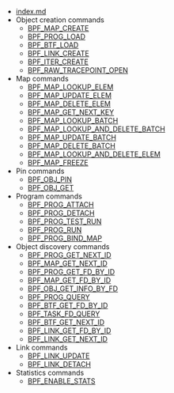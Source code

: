 * [index.md](index.md)
* Object creation commands
  * [BPF_MAP_CREATE](BPF_MAP_CREATE.md)
  * [BPF_PROG_LOAD](BPF_PROG_LOAD.md)
  * [BPF_BTF_LOAD](BPF_BTF_LOAD.md)
  * [BPF_LINK_CREATE](BPF_LINK_CREATE.md)
  * [BPF_ITER_CREATE](BPF_ITER_CREATE.md)
  * [BPF_RAW_TRACEPOINT_OPEN](BPF_RAW_TRACEPOINT_OPEN.md)
* Map commands
  * [BPF_MAP_LOOKUP_ELEM](BPF_MAP_LOOKUP_ELEM.md)
  * [BPF_MAP_UPDATE_ELEM](BPF_MAP_UPDATE_ELEM.md)
  * [BPF_MAP_DELETE_ELEM](BPF_MAP_DELETE_ELEM.md)
  * [BPF_MAP_GET_NEXT_KEY](BPF_MAP_GET_NEXT_KEY.md)
  * [BPF_MAP_LOOKUP_BATCH](BPF_MAP_LOOKUP_BATCH.md)
  * [BPF_MAP_LOOKUP_AND_DELETE_BATCH](BPF_MAP_LOOKUP_AND_DELETE_BATCH.md)
  * [BPF_MAP_UPDATE_BATCH](BPF_MAP_UPDATE_BATCH.md)
  * [BPF_MAP_DELETE_BATCH](BPF_MAP_DELETE_BATCH.md)
  * [BPF_MAP_LOOKUP_AND_DELETE_ELEM](BPF_MAP_LOOKUP_AND_DELETE_ELEM.md)
  * [BPF_MAP_FREEZE](BPF_MAP_FREEZE.md)
* Pin commands
  * [BPF_OBJ_PIN](BPF_OBJ_PIN.md)
  * [BPF_OBJ_GET](BPF_OBJ_GET.md)
* Program commands
  * [BPF_PROG_ATTACH](BPF_PROG_ATTACH.md)
  * [BPF_PROG_DETACH](BPF_PROG_DETACH.md)
  * [BPF_PROG_TEST_RUN](BPF_PROG_TEST_RUN.md)
  * [BPF_PROG_RUN](BPF_PROG_TEST_RUN.md)
  * [BPF_PROG_BIND_MAP](BPF_PROG_BIND_MAP.md)
* Object discovery commands
  * [BPF_PROG_GET_NEXT_ID](BPF_PROG_GET_NEXT_ID.md)
  * [BPF_MAP_GET_NEXT_ID](BPF_MAP_GET_NEXT_ID.md)
  * [BPF_PROG_GET_FD_BY_ID](BPF_PROG_GET_FD_BY_ID.md)
  * [BPF_MAP_GET_FD_BY_ID](BPF_MAP_GET_FD_BY_ID.md)
  * [BPF_OBJ_GET_INFO_BY_FD](BPF_OBJ_GET_INFO_BY_FD.md)
  * [BPF_PROG_QUERY](BPF_PROG_QUERY.md)
  * [BPF_BTF_GET_FD_BY_ID](BPF_BTF_GET_FD_BY_ID.md)
  * [BPF_TASK_FD_QUERY](BPF_TASK_FD_QUERY.md)
  * [BPF_BTF_GET_NEXT_ID](BPF_BTF_GET_NEXT_ID.md)
  * [BPF_LINK_GET_FD_BY_ID](BPF_LINK_GET_FD_BY_ID.md)
  * [BPF_LINK_GET_NEXT_ID](BPF_LINK_GET_NEXT_ID.md)
* Link commands
  * [BPF_LINK_UPDATE](BPF_LINK_UPDATE.md)
  * [BPF_LINK_DETACH](BPF_LINK_DETACH.md)
* Statistics commands
  * [BPF_ENABLE_STATS](BPF_ENABLE_STATS.md)
